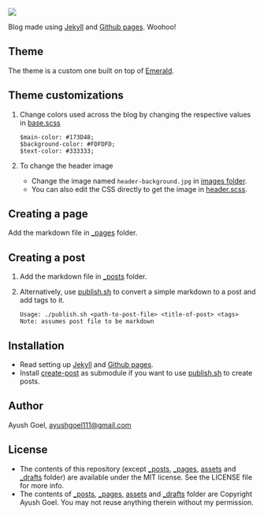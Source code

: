![](https://img.shields.io/badge/License-MIT-blue.svg)

Blog made using [Jekyll][Jekyll] and [Github pages][Github pages]. Woohoo!

Theme
-
The theme is a custom one built on top of [Emerald](https://github.com/KingFelix/emerald).

Theme customizations
-

1. Change colors used across the blog by changing the respective values in [base.scss](_sass/base.scss)

    ```
    $main-color: #173D48;
    $background-color: #FDFDFD;
    $text-color: #333333;
    ```

2. To change the header image
    * Change the image named `header-background.jpg` in [images folder](images/).
    * You can also edit the CSS directly to get the image in [header.scss](_sass/header.scss).

Creating a page
-
Add the markdown file in [_pages][_pages] folder.

Creating a post
-

1. Add the markdown file in [_posts][_posts] folder.
2. Alternatively, use [publish.sh](publish.sh) to convert a simple markdown to a post and add tags to it.

    ```
    Usage: ./publish.sh <path-to-post-file> <title-of-post> <tags>
    Note: assumes post file to be markdown
    ```

Installation
-

* Read setting up [Jekyll][Jekyll] and [Github pages].
* Install [create-post](https://gist.github.com/ayushgoel/70eff5e48afcc2d98b45) as submodule if you want to use [publish.sh](publish.sh) to create posts.

Author
-
Ayush Goel, ayushgoel111@gmail.com

License
-
* The contents of this repository (except [_posts][_posts], [_pages][_pages], [assets][assets] and [_drafts][_drafts] folder) are available under the MIT license. See the LICENSE file for more info.
* The contents of [_posts][_posts], [_pages][_pages], [assets][assets] and [_drafts][_drafts] folder are Copyright Ayush Goel. You may not reuse anything therein without my permission.

[Jekyll]: http://jekyllrb.com
[Github pages]: https://pages.github.com/
[_posts]: _posts/
[_pages]: _pages/
[_drafts]: _drafts/
[assets]: assets/
